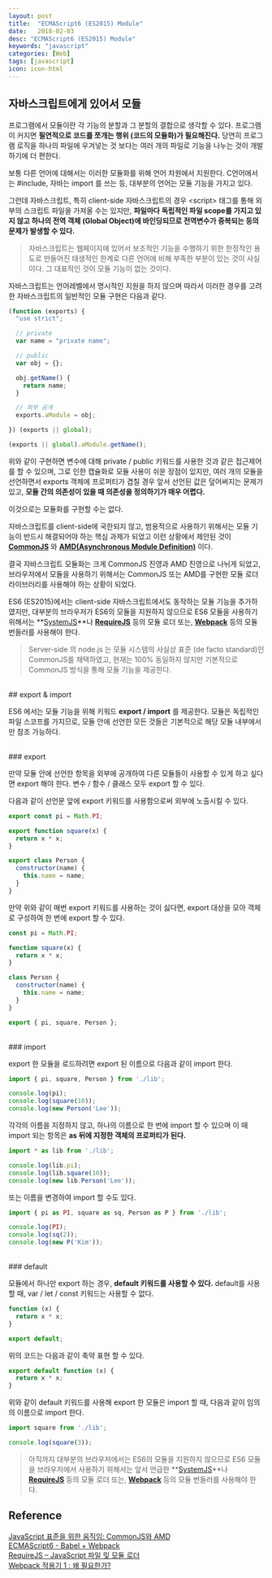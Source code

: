 ```yaml
---
layout: post
title:  "ECMAScript6 (ES2015) Module"
date:   2018-02-03
desc: "ECMAScript6 (ES2015) Module"
keywords: "javascript"
categories: [Web]
tags: [javascript]
icon: icon-html
---
```


##  자바스크립트에게 있어서 모듈

프로그램에서 모듈이란 각 기능의 분할과 그 분할의 결합으로 생각할 수 있다. 
프로그램이 커지면 **필연적으로 코드를 쪼개는 행위 (코드의 모듈화)가 필요해진다.** 당연히 프로그램 로직을 하나의 파일에 우겨넣는 것 보다는 여러 개의 파일로 기능을 나누는 것이 개발하기에 더 편한다.

보통 다른 언어에 대해서는 이러한 모듈화를 위해 언어 차원에서 지원한다. C언어에서는 #include, 자바는 import 를 쓰는 등, 대부분의 언어는 모듈 기능을 가지고 있다.

그런데 자바스크립트, 특히 client-side 자바스크립트의 경우 \<script\> 태그를 통해 외부의 스크립트 파일을 가져올 수는 있지만, **파일마다 독립적인 파일 scope를 가지고 있지 않고 하나의 전역 객체 (Global Object)에 바인딩되므로 전역변수가 중복되는 등의 문제가 발생할 수 있다.**

> 자바스크립트는 웹페이지에 있어서 보조적인 기능을 수행하기 위한 한정적인 용도로 만들어진 태생적인 한계로 다른 언어에 비해 부족한 부분이 있는 것이 사실이다. 그 대표적인 것이 모듈 기능이 없는 것이다.

자바스크립트는 언어레벨에서 명시적인 지원을 하지 않으며 따라서 이러한 경우를 고려한 자바스크립트의 일반적인 모듈 구현은 다음과 같다.

```javascript
(function (exports) {
  "use strict";

  // private
  var name = "private name";

  // public 
  var obj = {};

  obj.getName() {
    return name;
  }

  // 외부 공개
  exports.aModule = obj;

}) (exports || global);

(exports || global).aModule.getName();
```

위와 같이 구현하면 변수에 대해 private / public 키워드를 사용한 것과 같은 접근제어를 할 수 있으며, 그로 인한 캡슐화로 모듈 사용이 쉬운 장점이 있지만, 여러 개의 모듈을 선언하면서 exports 객체에 프로퍼티가 겹칠 경우 앞서 선언된 값은 덮어써지는 문제가 있고, **모듈 간의 의존성이 있을 때 의존성을 정의하기가 매우 어렵다.**

이것으로는 모듈화를 구현할 수는 없다.

자바스크립트를 client-side에 국한되지 않고, 범용적으로 사용하기 위해서는 모듈 기능이 반드시 해결되어야 하는 핵심 과제가 되었고 이런 상황에서 제안된 것이 **[CommonJS](http://www.commonjs.org/)** 와 **[AMD(Asynchronous Module Definition)](https://github.com/amdjs/amdjs-api/wiki/AMD)** 이다.

결국 자바스크립트 모듈화는 크게 CommonJS 진영과 AMD 진영으로 나뉘게 되었고, 브라우저에서 모듈을 사용하기 위해서는 CommonJS 또는 AMD를 구현한 모듈 로더 라이브러리를 사용해야 하는 상황이 되었다.

ES6 (ES2015)에서는 client-side 자바스크립트에서도 동작하는 모듈 기능을 추가하였지만, 대부분의 브라우저가 ES6의 모듈을 지원하지 않으므로 ES6 모듈을 사용하기 위해서는 **[SystemJS](https://github.com/systemjs/systemjs)**나 **[RequireJS](http://requirejs.org/)** 등의 모듈 로더 또는, **[Webpack](https://webpack.js.org/)** 등의 모듈 번들러를 사용해야 한다.

> Server-side 의 node.js 는 모듈 시스템의 사실상 표준 (de facto standard)인 CommonJS를 채택하였고,  현재는 100% 동일하지 않지만 기본적으로 CommonJS 방식을 통해 모듈 기능을 제공한다.


<br>
## export & import

ES6 에서는 모듈 기능을 위해 키워드 **export / import** 를 제공한다.
모듈은 독립적인 파일 스코프를 가지므로, 모듈 안에 선언한 모든 것들은 기본적으로 해당 모듈 내부에서만 참조 가능하다.

<br>
### export

만약 모듈 안에 선언한 항목을 외부에 공개하여 다른 모듈들이 사용할 수 있게 하고 싶다면 export 해야 한다. 변수 / 함수 / 클래스 모두 export 할 수 있다.

다음과 같이 선언문 앞에 export 키워드를 사용함으로써 외부에 노출시킬 수 있다.

```javascript
export const pi = Math.PI;

export function square(x) {
  return x * x;
}

export class Person {
  constructor(name) {
    this.name = name;
  }
}
```

만약 위와 같이 매번 export 키워드를 사용하는 것이 싫다면, export 대상을 모아 객체로 구성하여 한 번에 export 할 수 있다.

```javascript
const pi = Math.PI;

function square(x) {
  return x * x;
}

class Person {
  constructor(name) {
    this.name = name;
  }
}

export { pi, square, Person };
```

<br>
### import

export 한 모듈을 로드하려면 export 된 이름으로 다음과 같이 import 한다.

```javascript
import { pi, square, Person } from './lib';

console.log(pi);
console.log(square(10));
console.log(new Person('Lee'));
```

각각의 이름을 지정하지 않고, 하나의 이름으로 한 번에 import 할 수 있으며 이 때 import 되는 항목은 **as 뒤에 지정한 객체의 프로퍼티가 된다.**

```javascript
import * as lib from './lib';

console.log(lib.pi);
console.log(lib.square(10));
console.log(new lib.Person('Lee'));
```

또는 이름을 변경하여 import 할 수도 있다.

```javascript
import { pi as PI, square as sq, Person as P } from './lib';

console.log(PI);
console.log(sq(2));
console.log(new P('Kim'));
```

<br>
### default

모듈에서 하나만 export 하는 경우, **default 키워드를 사용할 수 있다.** 
default를 사용할 때, var / let / const 키워드는 사용할 수 없다.

```javascript
function (x) {
  return x * x;
}

export default;
```

위의 코드는 다음과 같이 축약 표현 할 수 있다.

```javascript
export default function (x) {
  return x * x;
}
```

위와 같이 default 키워드를 사용해 export 한 모듈은 import 할 때, 다음과 같이 임의의 이름으로 import 한다.

```javascript
import square from './lib';

console.log(square(3));
```

> 아직까지 대부분의 브라우저에서는 ES6의 모듈을 지원하지 않으므로 ES6 모듈을 브라우저에서 사용하기 위해서는 앞서 언급한  **[SystemJS](https://github.com/systemjs/systemjs)**나 **[RequireJS](http://requirejs.org/)** 등의 모듈 로더 또는, **[Webpack](https://webpack.js.org/)** 등의 모듈 번들러를 사용해야 한다.

## Reference

[JavaScript 표준을 위한 움직임: CommonJS와 AMD](http://d2.naver.com/helloworld/12864)<br>
[ECMAScript6 - Babel + Webpack](http://poiemaweb.com/es6-babel)<br>
[RequireJS – JavaScript 파일 및 모듈 로더](http://blog.javarouka.me/2013/04/requirejs-javascript.html)<br>
[Webpack 적용기 1 : 왜 필요한가?](https://hjlog.me/post/117)


